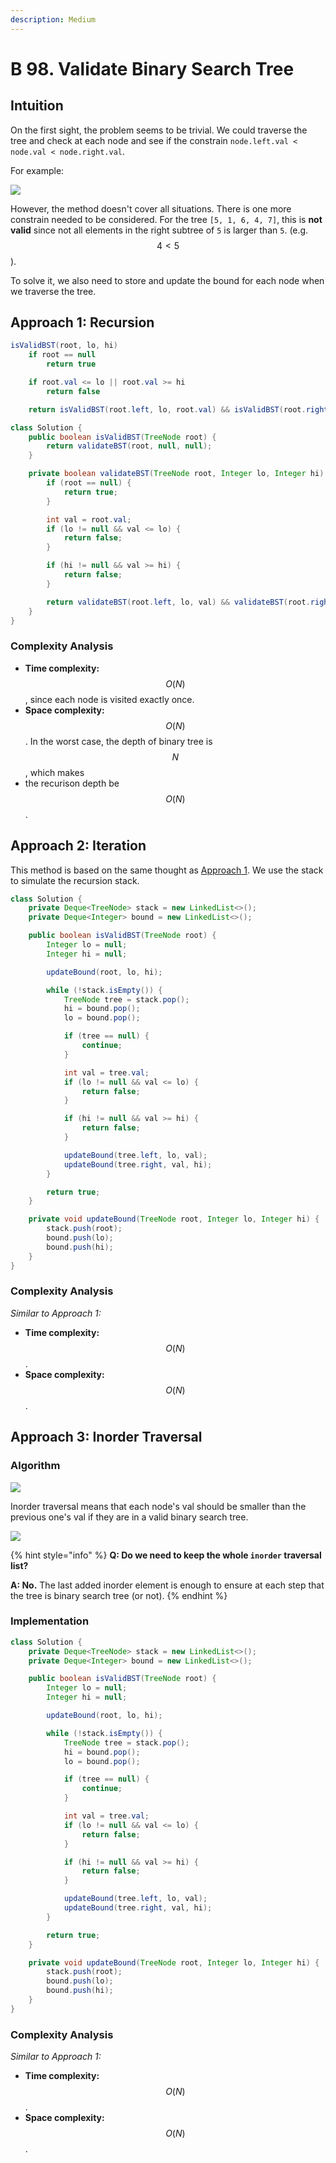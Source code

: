 ```yaml
---
description: Medium
---
```


# B 98. Validate Binary Search Tree

## Intuition

On the first sight, the problem seems to be trivial. We could traverse the tree and check at each node and see if the constrain `node.left.val < node.val < node.right.val`.

For example:

![](../../../.gitbook/assets/image%20%28138%29.png)

However, the method doesn't cover all situations. There is one more constrain needed to be considered. For the tree `[5, 1, 6, 4, 7]`, this is **not valid** since not all elements in the right subtree of `5` is larger than `5`. \(e.g. $$4 < 5$$\).

To solve it, we also need to store and update the bound for each node when we traverse the tree.

## Approach 1: Recursion

```java
isValidBST(root, lo, hi)
    if root == null
        return true

    if root.val <= lo || root.val >= hi
        return false

    return isValidBST(root.left, lo, root.val) && isValidBST(root.right, root.val, hi);
```

```java
class Solution {
    public boolean isValidBST(TreeNode root) {
        return validateBST(root, null, null);
    }

    private boolean validateBST(TreeNode root, Integer lo, Integer hi) {
        if (root == null) {
            return true;
        }

        int val = root.val;
        if (lo != null && val <= lo) {
            return false;
        }

        if (hi != null && val >= hi) {
            return false;
        }

        return validateBST(root.left, lo, val) && validateBST(root.right, val, hi);
    }
}
```

### Complexity Analysis

* **Time complexity:** $$O(N)$$, since each node is visited exactly once.
* **Space complexity:** $$O(N)$$. In the worst case, the depth of binary tree is $$N$$, which makes
* the recurison depth be $$O(N)$$.

## Approach 2: Iteration

This method is based on the same thought as [Approach 1](b-98.-validate-binary-search.md#approach-1-recursion). We use the stack to simulate the recursion stack.

```java
class Solution {
    private Deque<TreeNode> stack = new LinkedList<>();
    private Deque<Integer> bound = new LinkedList<>();

    public boolean isValidBST(TreeNode root) {
        Integer lo = null;
        Integer hi = null;

        updateBound(root, lo, hi);

        while (!stack.isEmpty()) {
            TreeNode tree = stack.pop();
            hi = bound.pop();
            lo = bound.pop();

            if (tree == null) {
                continue;
            }

            int val = tree.val;
            if (lo != null && val <= lo) {
                return false;
            }

            if (hi != null && val >= hi) {
                return false;
            }

            updateBound(tree.left, lo, val);
            updateBound(tree.right, val, hi);
        }

        return true;
    }

    private void updateBound(TreeNode root, Integer lo, Integer hi) {
        stack.push(root);
        bound.push(lo);
        bound.push(hi);
    }
}
```

### Complexity Analysis

_Similar to Approach 1:_

* **Time complexity:** $$O(N)$$.
* **Space complexity:** $$O(N)$$.

## Approach 3: Inorder Traversal

### Algorithm

![](../../../.gitbook/assets/image%20%28135%29.png)

Inorder traversal means that each node's val should be smaller than the previous one's val if they are in a valid binary search tree.

![](../../../.gitbook/assets/image%20%28137%29.png)

{% hint style="info" %}
**Q: Do we need to keep the whole `inorder` traversal list?**

**A: No.** The last added inorder element is enough to ensure at each step that the tree is binary search tree \(or not\).
{% endhint %}

### Implementation

```java
class Solution {
    private Deque<TreeNode> stack = new LinkedList<>();
    private Deque<Integer> bound = new LinkedList<>();

    public boolean isValidBST(TreeNode root) {
        Integer lo = null;
        Integer hi = null;

        updateBound(root, lo, hi);

        while (!stack.isEmpty()) {
            TreeNode tree = stack.pop();
            hi = bound.pop();
            lo = bound.pop();

            if (tree == null) {
                continue;
            }

            int val = tree.val;
            if (lo != null && val <= lo) {
                return false;
            }

            if (hi != null && val >= hi) {
                return false;
            }

            updateBound(tree.left, lo, val);
            updateBound(tree.right, val, hi);
        }

        return true;
    }

    private void updateBound(TreeNode root, Integer lo, Integer hi) {
        stack.push(root);
        bound.push(lo);
        bound.push(hi);
    }
}
```

### Complexity Analysis

_Similar to Approach 1:_

* **Time complexity:** $$O(N)$$.
* **Space complexity:** $$O(N)$$.

